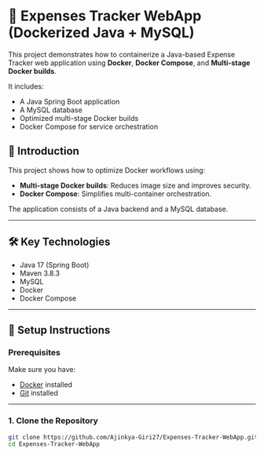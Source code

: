 # 🧾 Expenses Tracker WebApp (Dockerized Java + MySQL)

This project demonstrates how to containerize a Java-based Expense Tracker web application using **Docker**, **Docker Compose**, and **Multi-stage Docker builds**.

It includes:

- A Java Spring Boot application
- A MySQL database
- Optimized multi-stage Docker builds
- Docker Compose for service orchestration

## 📖 Introduction

This project shows how to optimize Docker workflows using:

- **Multi-stage Docker builds**: Reduces image size and improves security.
- **Docker Compose**: Simplifies multi-container orchestration.

The application consists of a Java backend and a MySQL database.

---

## 🛠️ Key Technologies

- Java 17 (Spring Boot)
- Maven 3.8.3
- MySQL
- Docker
- Docker Compose

---

## 🚀 Setup Instructions

### Prerequisites

Make sure you have:

- [Docker](https://docs.docker.com/get-docker/) installed
- [Git](https://git-scm.com/) installed

---

### 1. Clone the Repository

```bash
git clone https://github.com/Ajinkya-Giri27/Expenses-Tracker-WebApp.git
cd Expenses-Tracker-WebApp
```
